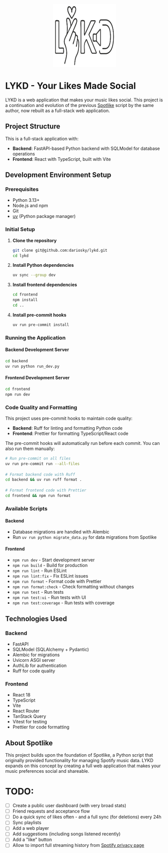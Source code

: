 <div align="center">
  <img src="frontend/public/lykd.svg" alt="LYKD Logo" width="200" height="200">
</div>

# LYKD - Your Likes Made Social

LYKD is a web application that makes your music likes social.
This project is a continuation and evolution of the previous [Spotlike](https://github.com/dariosky/spotlike) script by the same author, now rebuilt as a full-stack web application.

## Project Structure

This is a full-stack application with:
- **Backend**: FastAPI-based Python backend with SQLModel for database operations
- **Frontend**: React with TypeScript, built with Vite

## Development Environment Setup

### Prerequisites

- Python 3.13+
- Node.js and npm
- Git
- [uv](https://docs.astral.sh/uv/) (Python package manager)

### Initial Setup

1. **Clone the repository**
   ```bash
   git clone git@github.com:dariosky/lykd.git
   cd lykd
   ```

2. **Install Python dependencies**
   ```bash
   uv sync --group dev
   ```

3. **Install frontend dependencies**
   ```bash
   cd frontend
   npm install
   cd ..
   ```

4. **Install pre-commit hooks**
   ```bash
   uv run pre-commit install
   ```

### Running the Application

#### Backend Development Server
```bash
cd backend
uv run python run_dev.py
```

#### Frontend Development Server
```bash
cd frontend
npm run dev
```

### Code Quality and Formatting

This project uses pre-commit hooks to maintain code quality:

- **Backend**: Ruff for linting and formatting Python code
- **Frontend**: Prettier for formatting TypeScript/React code

The pre-commit hooks will automatically run before each commit. You can also run them manually:

```bash
# Run pre-commit on all files
uv run pre-commit run --all-files

# Format backend code with Ruff
cd backend && uv run ruff format .

# Format frontend code with Prettier
cd frontend && npm run format
```

### Available Scripts

#### Backend
- Database migrations are handled with Alembic
- Run `uv run python migrate_data.py` for data migrations from Spotlike

#### Frontend
- `npm run dev` - Start development server
- `npm run build` - Build for production
- `npm run lint` - Run ESLint
- `npm run lint:fix` - Fix ESLint issues
- `npm run format` - Format code with Prettier
- `npm run format:check` - Check formatting without changes
- `npm run test` - Run tests
- `npm run test:ui` - Run tests with UI
- `npm run test:coverage` - Run tests with coverage

## Technologies Used

### Backend
- FastAPI
- SQLModel (SQLAlchemy + Pydantic)
- Alembic for migrations
- Uvicorn ASGI server
- AuthLib for authentication
- Ruff for code quality

### Frontend
- React 18
- TypeScript
- Vite
- React Router
- TanStack Query
- Vitest for testing
- Prettier for code formatting

## About Spotlike

This project builds upon the foundation of Spotlike, a Python script that originally provided functionality for managing Spotify music data.
LYKD expands on this concept by creating a full web application that makes your music preferences social and shareable.

# TODO:
- [ ] Create a public user dashboard (with very broad stats)
- [ ] Friend requests and acceptance flow
- [ ] Do a quick sync of likes often - and a full sync (for deletions) every 24h
- [ ] Sync playlists
- [ ] Add a web player
- [ ] Add suggestions (including songs listened recently)
- [ ] Add a "like" button
- [ ] Allow to import full streaming history from [Spotify privacy page](https://www.spotify.com/ca-en/account/privacy/)
